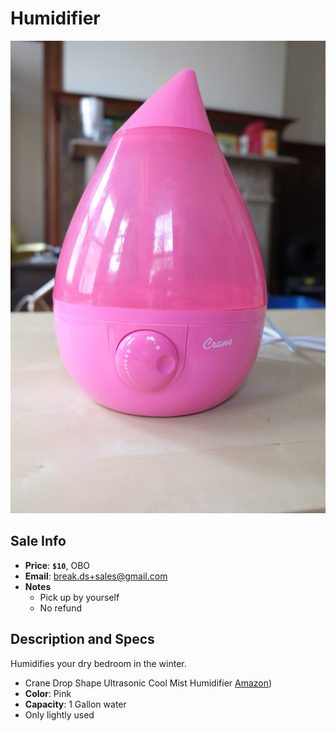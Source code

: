 # Humidifier

![Humidifier](https://github.com/breakds/moving-sales/blob/master/photo/resized/humidifier.JPG)

## Sale Info

* **Price**: **`$10`**, OBO
* **Email**: break.ds+sales@gmail.com
* **Notes** 
  * Pick up by yourself
  * No refund

## Description and Specs

Humidifies your dry bedroom in the winter.

* Crane Drop Shape Ultrasonic Cool Mist Humidifier [Amazon](https://www.amazon.com/Crane-Ultrasonic-Humidifier-Gallon-output/dp/B007P9QXR8))
* **Color**: Pink
* **Capacity**: 1 Gallon water
* Only lightly used
